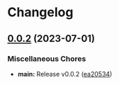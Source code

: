 # Changelog

## [0.0.2](https://github.com/browser-actions/publish-firefox-addon/compare/publish-firefox-addon-v0.0.1...publish-firefox-addon-v0.0.2) (2023-07-01)


### Miscellaneous Chores

* **main:** Release v0.0.2 ([ea20534](https://github.com/browser-actions/publish-firefox-addon/commit/ea20534033b199333d98fd75bb224a31f57a47ad))

